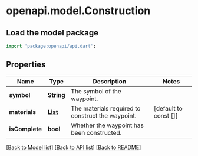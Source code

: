 # openapi.model.Construction

## Load the model package
```dart
import 'package:openapi/api.dart';
```

## Properties
Name | Type | Description | Notes
------------ | ------------- | ------------- | -------------
**symbol** | **String** | The symbol of the waypoint. | 
**materials** | [**List<ConstructionMaterial>**](ConstructionMaterial.md) | The materials required to construct the waypoint. | [default to const []]
**isComplete** | **bool** | Whether the waypoint has been constructed. | 

[[Back to Model list]](../README.md#documentation-for-models) [[Back to API list]](../README.md#documentation-for-api-endpoints) [[Back to README]](../README.md)


